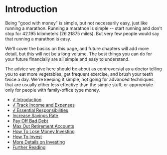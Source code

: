 # Introduction

Being "good with money" is simple, but not necessarily easy, just like running a marathon. Running a marathon is simple -- start running and don't stop for 42.195 kilometers (26.21875 miles). But very few people would say that running a marathon is easy.

We'll cover the basics on this page, and future chapters will add more detail, but this will not be a long volume. The best things you can do for your future financially are all simple and easy to understand.

The advice we give here should be about as controversial as a doctor telling you to eat more vegetables, get frequent exercise, and brush your teeth twice a day. We're keeping it simple, not going for advanced techniques that are usually either less effective than the simple stuff, or appropriate only for people with family-office type money.

* [√ Introduction](./introduction.md)
* [√ Track Income and Expenses](./track-income-and-expenses.md)
* [√ Essential Responsibilities](./essential-responsibilities.md)
* [Increase Savings Rate](./increase-savings-rate.md)
* [Pay Off Bad Debt](./pay-off-bad-debt.md)
* [Max Out Retirement Accounts](./max-out-retirement-accounts.md)
* [How To Lose Money Investing](./how-to-lose-money-investing.md)
* [How To Invest](./how-to-invest.md)
* [More Details on Investing](./investing-more-details.md)
* [Further Reading](./further-reading.md)
